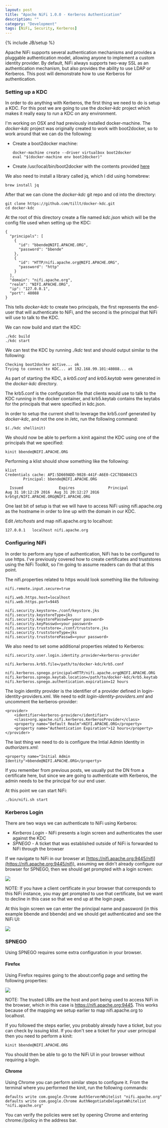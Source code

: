 ```yaml
---
layout: post
title: "Apache NiFi 1.0.0 - Kerberos Authentication"
description: ""
category: "Development"
tags: [NiFi, Security, Kerberos]
---
```

{% include JB/setup %}

Apache NiFi supports several authentication mechanisms and provides a pluggable authentication model, allowing
anyone to implement a custom identity provider. By default, NiFi always supports two-way SSL as an authentication
mechanism, but also provides the ability to use LDAP or Kerberos. This post will demonstrate how to use Kerberos
for authentication.  

### Setting up a KDC

In order to do anything with Kerberos, the first thing we need to do is setup a KDC. For this post we are going to use the *docker-kdc* project which makes it really easy to run a KDC on any environment.

I'm working on OSX and had previously installed docker-machine. The *docker-kdc* project was originally created
to work with boot2docker, so to work around that we can do the following:

* Create a boot2docker machine:

      docker-machine create --driver virtualbox boot2docker
      eval "$(docker-machine env boot2docker)"

* Create /usr/local/bin/boot2docker with the contents provided [here](https://gist.github.com/sttts/b9c03604be3da01b8d60)

We also need to install a library called jq, which I did using homebrew:

    brew install jq

After that we can clone the *docker-kdc* git repo and cd into the directory:

    git clone https://github.com/tillt/docker-kdc.git
    cd docker-kdc

At the root of this directory create a file named *kdc.json* which will be the config file used when setting up the KDC:

    {
      "principals": [
        {
          "id": "bbende@NIFI.APACHE.ORG",
          "password": "bbende"
        },
        {
          "id": "HTTP/nifi.apache.org@NIFI.APACHE.ORG",
          "password": "http"
        }
      ],
      "domain": "nifi.apache.org",
      "realm": "NIFI.APACHE.ORG",
      "ip": "127.0.0.1",
      "port": 48088
    }

This tells *docker-kdc* to create two principals, the first represents the end-user that will authenticate to NiFi,
and the second is the principal that NiFi will use to talk to the KDC.  

We can now build and start the KDC:

    ./kdc build
    ./kdc start

We can test the KDC by running *./kdc* test and should output similar to the following:

    Checking boot2docker active... ok
    Trying to connect to KDC... at 192.168.99.101:48088... ok

As part of starting the KDC, a *krb5.conf* and *krb5.keytab* were generated in the *docker-kdc* directory.

The krb5.conf is the configuration file that clients would use to talk to the KDC running in the docker container,
and krb5.keytab contains the keytabs for the principals that were specified in kdc.json.

In order to setup the current shell to leverage the krb5.conf generated by *docker-kdc*, and not the one in /etc, run
the following command:

    $(./kdc shellinit)

We should now be able to perform a kinit against the KDC using one of the principals that we specified:

    kinit bbende@NIFI.APACHE.ORG

Performing a klist should show something like the following:

    klist
    Credentials cache: API:5D669ADD-9028-441F-A6E0-C2C78DA04CC5
            Principal: bbende@NIFI.APACHE.ORG

      Issued                Expires               Principal
    Aug 31 10:12:29 2016  Aug 31 20:12:27 2016  krbtgt/NIFI.APACHE.ORG@NIFI.APACHE.ORG

One last bit of setup is that we will have to access NiFi using nifi.apache.org as the hostname in order to
line up with the domain in our KDC.

Edit */etc/hosts* and map nifi.apache.org to localhost:

    127.0.0.1	localhost nifi.apache.org

### Configuring NiFi

In order to perform any type of authentication, NiFi has to be configured to use https. I've previously covered how to
create certificates and truststores using the NiFi Toolkit, so I'm going to assume readers can do that at this point.

The nifi.properties related to https would look something like the following:

    nifi.remote.input.secure=true

    nifi.web.https.host=localhost
    nifi.web.https.port=9445

    nifi.security.keystore=./conf/keystore.jks
    nifi.security.keystoreType=jks
    nifi.security.keystorePasswd=<your password>
    nifi.security.keyPasswd=<your password>
    nifi.security.truststore=./conf/truststore.jks
    nifi.security.truststoreType=jks
    nifi.security.truststorePasswd=<your password>

We also need to set some additional properties related to Kerberos:

    nifi.security.user.login.identity.provider=kerberos-provider

    nifi.kerberos.krb5.file=/path/to/docker-kdc/krb5.conf

    nifi.kerberos.spnego.principal=HTTP/nifi.apache.org@NIFI.APACHE.ORG
    nifi.kerberos.spnego.keytab.location=/path/to/docker-kdc/krb5.keytab
    nifi.kerberos.spnego.authentication.expiration=12 hours

The login identity provider is the identifier of a provider defined in login-identity-providers.xml. We need to edit
*login-identity-providers.xml* and uncomment the kerberos-provider:

    <provider>
        <identifier>kerberos-provider</identifier>
        <class>org.apache.nifi.kerberos.KerberosProvider</class>
        <property name="Default Realm">NIFI.APACHE.ORG</property>
        <property name="Authentication Expiration">12 hours</property>
    </provider>

The last thing we need to do is configure the Intial Admin Identity in *authorizers.xml*:

    <property name="Initial Admin Identity">bbende@NIFI.APACHE.ORG</property>

If you remember from previous posts, we usually put the DN from a certificate here, but since we are going to authenticate
with Kerberos, the admin needs to be the principal for our end user.

At this point we can start NiFi:

    ./bin/nifi.sh start

### Kerberos Login

There are two ways we can authenticate to NiFi using Kerberos:

* *Kerberos Login* - NiFi presents a login screen and authenticates the user against the KDC
* *SPNEGO* - A ticket that was established outside of NiFi is forwarded to NiFi through the browser

If we navigate to NiFi in our browser at [https://nifi.apache.org:9445/nifi](https://nifi.apache.org:9445/nifi), assuming
we didn't already configure our browser for SPNEGO, then we should get prompted with a login screen:

<img src="{{ BASE_PATH }}/assets/images/nifi-kerberos/01-nifi-login.png" class="img-thumbnail">

NOTE: If you have a client certificate in your browser that corresponds to this NiFi instance, you may get prompted to
use that certificate, but we want to decline in this case so that we end up at the login page.

At this login screen we can enter the principal name and password (in this example bbende and bbende) and we should get
authenticated and see the NiFi UI:

<img src="{{ BASE_PATH }}/assets/images/nifi-kerberos/02-nifi-sso.png" class="img-thumbnail">

### SPNEGO

Using SPNEGO requires some extra configuration in your browser.

#### Firefox

Using Firefox requires going to the about:config page and setting the following properties:

<img src="{{ BASE_PATH }}/assets/images/nifi-kerberos/03-firefox-config.png" class="img-thumbnail">

NOTE: The trusted URIs are the host and port being used to access NiFi in the browser, which in this case is https://nifi.apache.org:9445. This works because of the mapping we setup earlier to map nifi.apache.org to localhost.

If you followed the steps earlier, you probably already have a ticket, but you can check by issuing klist. If you don't
see a ticket for your user principal then you need to perform a kinit:

    kinit bbende@NIFI.APACHE.ORG

You should then be able to go to the NiFi UI in your browser without requiring a login.

#### Chrome

Using Chrome you can perform similar steps to configure it. From the terminal where you performed the kinit, run
the following commands:

    defaults write com.google.Chrome AuthServerWhitelist "nifi.apache.org"
    defaults write com.google.Chrome AuthNegotiateDelegateWhitelist "nifi.apache.org"

You can verify the policies were set by opening Chrome and entering chrome://policy in the address bar.
